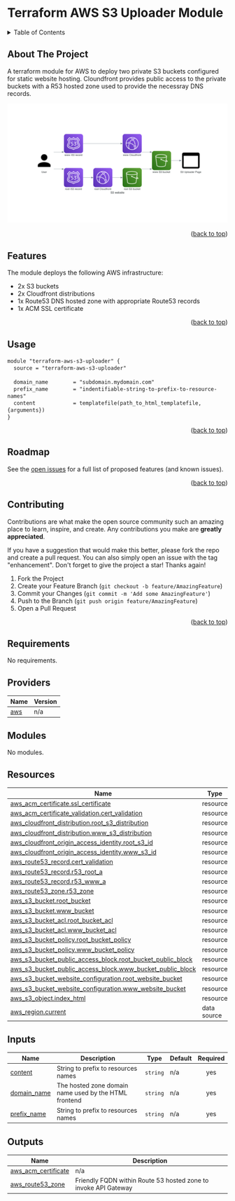 <a name="readme-top"></a>

# Terraform AWS S3 Uploader Module

<details>
  <summary>Table of Contents</summary>
  <ol>
    <li><a href="#about-the-project">About The Project</a></li>
    <li><a href="#features">Features</a></li>
    <li><a href="#usage">Usage</a></li>
    <li><a href="#requirements">Terraform Docs</a></li>
    <li><a href="#roadmap">Roadmap</a></li>
    <li><a href="#contributing">Contributing</a></li>
    <li><a href="#license">License</a></li>
    <li><a href="#contact">Contact</a></li>
    <li><a href="#acknowledgments">Acknowledgments</a></li>
  </ol>
</details>

<!-- ABOUT THE PROJECT -->
## About The Project

A terraform module for AWS to deploy two private S3 buckets configured for static website hosting. Cloundfront provides public access to the private buckets with a R53 hosted zone used to provide the necessray DNS records.

![Design diagram](/s3_website.png)

<p align="right">(<a href="#readme-top">back to top</a>)</p>

<!-- FEATURES -->
## Features

The module deploys the following AWS infrastructure:
* 2x S3 buckets
* 2x Cloudfront distributions
* 1x Route53 DNS hosted zone with appropriate Route53 records
* 1x ACM SSL certificate

<p align="right">(<a href="#readme-top">back to top</a>)</p>

<!-- USAGE -->
## Usage

```hcl
module "terraform-aws-s3-uploader" {
  source = "terraform-aws-s3-uploader"

  domain_name        = "subdomain.mydomain.com"
  prefix_name        = "indentifiable-string-to-prefix-to-resource-names"
  content            = templatefile(path_to_html_templatefile, {arguments})
}
```
<p align="right">(<a href="#readme-top">back to top</a>)</p>

<!-- ROADMAP -->
## Roadmap

See the [open issues](https://github.com/mpsamuels/terraform-aws-s3-uploader/issues) for a full list of proposed features (and known issues).

<p align="right">(<a href="#readme-top">back to top</a>)</p>

<!-- CONTRIBUTING -->
## Contributing

Contributions are what make the open source community such an amazing place to learn, inspire, and create. Any contributions you make are **greatly appreciated**.

If you have a suggestion that would make this better, please fork the repo and create a pull request. You can also simply open an issue with the tag "enhancement".
Don't forget to give the project a star! Thanks again!

1. Fork the Project
2. Create your Feature Branch (`git checkout -b feature/AmazingFeature`)
3. Commit your Changes (`git commit -m 'Add some AmazingFeature'`)
4. Push to the Branch (`git push origin feature/AmazingFeature`)
5. Open a Pull Request

<p align="right">(<a href="#readme-top">back to top</a>)</p>

<!-- REQUIREMENTS -->

<!-- BEGINNING OF PRE-COMMIT-TERRAFORM DOCS HOOK -->
## Requirements

No requirements.

## Providers

| Name | Version |
|------|---------|
| <a name="provider_aws"></a> [aws](#provider\_aws) | n/a |

## Modules

No modules.

## Resources

| Name | Type |
|------|------|
| [aws_acm_certificate.ssl_certificate](https://registry.terraform.io/providers/hashicorp/aws/latest/docs/resources/acm_certificate) | resource |
| [aws_acm_certificate_validation.cert_validation](https://registry.terraform.io/providers/hashicorp/aws/latest/docs/resources/acm_certificate_validation) | resource |
| [aws_cloudfront_distribution.root_s3_distribution](https://registry.terraform.io/providers/hashicorp/aws/latest/docs/resources/cloudfront_distribution) | resource |
| [aws_cloudfront_distribution.www_s3_distribution](https://registry.terraform.io/providers/hashicorp/aws/latest/docs/resources/cloudfront_distribution) | resource |
| [aws_cloudfront_origin_access_identity.root_s3_id](https://registry.terraform.io/providers/hashicorp/aws/latest/docs/resources/cloudfront_origin_access_identity) | resource |
| [aws_cloudfront_origin_access_identity.www_s3_id](https://registry.terraform.io/providers/hashicorp/aws/latest/docs/resources/cloudfront_origin_access_identity) | resource |
| [aws_route53_record.cert_validation](https://registry.terraform.io/providers/hashicorp/aws/latest/docs/resources/route53_record) | resource |
| [aws_route53_record.r53_root_a](https://registry.terraform.io/providers/hashicorp/aws/latest/docs/resources/route53_record) | resource |
| [aws_route53_record.r53_www_a](https://registry.terraform.io/providers/hashicorp/aws/latest/docs/resources/route53_record) | resource |
| [aws_route53_zone.r53_zone](https://registry.terraform.io/providers/hashicorp/aws/latest/docs/resources/route53_zone) | resource |
| [aws_s3_bucket.root_bucket](https://registry.terraform.io/providers/hashicorp/aws/latest/docs/resources/s3_bucket) | resource |
| [aws_s3_bucket.www_bucket](https://registry.terraform.io/providers/hashicorp/aws/latest/docs/resources/s3_bucket) | resource |
| [aws_s3_bucket_acl.root_bucket_acl](https://registry.terraform.io/providers/hashicorp/aws/latest/docs/resources/s3_bucket_acl) | resource |
| [aws_s3_bucket_acl.www_bucket_acl](https://registry.terraform.io/providers/hashicorp/aws/latest/docs/resources/s3_bucket_acl) | resource |
| [aws_s3_bucket_policy.root_bucket_policy](https://registry.terraform.io/providers/hashicorp/aws/latest/docs/resources/s3_bucket_policy) | resource |
| [aws_s3_bucket_policy.www_bucket_policy](https://registry.terraform.io/providers/hashicorp/aws/latest/docs/resources/s3_bucket_policy) | resource |
| [aws_s3_bucket_public_access_block.root_bucket_public_block](https://registry.terraform.io/providers/hashicorp/aws/latest/docs/resources/s3_bucket_public_access_block) | resource |
| [aws_s3_bucket_public_access_block.www_bucket_public_block](https://registry.terraform.io/providers/hashicorp/aws/latest/docs/resources/s3_bucket_public_access_block) | resource |
| [aws_s3_bucket_website_configuration.root_website_bucket](https://registry.terraform.io/providers/hashicorp/aws/latest/docs/resources/s3_bucket_website_configuration) | resource |
| [aws_s3_bucket_website_configuration.www_website_bucket](https://registry.terraform.io/providers/hashicorp/aws/latest/docs/resources/s3_bucket_website_configuration) | resource |
| [aws_s3_object.index_html](https://registry.terraform.io/providers/hashicorp/aws/latest/docs/resources/s3_object) | resource |
| [aws_region.current](https://registry.terraform.io/providers/hashicorp/aws/latest/docs/data-sources/region) | data source |

## Inputs

| Name | Description | Type | Default | Required |
|------|-------------|------|---------|:--------:|
| <a name="input_content"></a> [content](#input\_content) | String to prefix to resources names | `string` | n/a | yes |
| <a name="input_domain_name"></a> [domain\_name](#input\_domain\_name) | The hosted zone domain name used by the HTML frontend | `string` | n/a | yes |
| <a name="input_prefix_name"></a> [prefix\_name](#input\_prefix\_name) | String to prefix to resources names | `string` | n/a | yes |

## Outputs

| Name | Description |
|------|-------------|
| <a name="output_aws_acm_certificate"></a> [aws\_acm\_certificate](#output\_aws\_acm\_certificate) | n/a |
| <a name="output_aws_route53_zone"></a> [aws\_route53\_zone](#output\_aws\_route53\_zone) | Friendly FQDN within Route 53 hosted zone to invoke API Gateway |